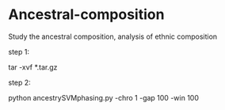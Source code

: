 # Ancestral-composition

Study the ancestral composition, analysis of ethnic composition


step 1:

tar -xvf *.tar.gz


step 2:

python ancestrySVMphasing.py -chro 1 -gap 100 -win 100

